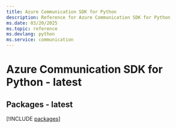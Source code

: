 ```yaml
---
title: Azure Communication SDK for Python
description: Reference for Azure Communication SDK for Python
ms.date: 03/20/2025
ms.topic: reference
ms.devlang: python
ms.service: communication
---
```

# Azure Communication SDK for Python - latest
## Packages - latest
[!INCLUDE [packages](communication-index.md)]
